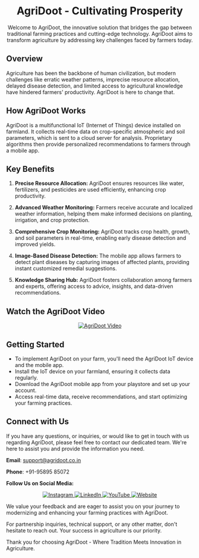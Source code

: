 <div align="center">

# AgriDoot - Cultivating Prosperity

Welcome to AgriDoot, the innovative solution that bridges the gap between traditional farming practices and cutting-edge technology. AgriDoot aims to transform agriculture by addressing key challenges faced by farmers today.

</div>

## Overview

Agriculture has been the backbone of human civilization, but modern challenges like erratic weather patterns, imprecise resource allocation, delayed disease detection, and limited access to agricultural knowledge have hindered farmers' productivity. AgriDoot is here to change that.

## How AgriDoot Works

AgriDoot is a multifunctional IoT (Internet of Things) device installed on farmland. It collects real-time data on crop-specific atmospheric and soil parameters, which is sent to a cloud server for analysis. Proprietary algorithms then provide personalized recommendations to farmers through a mobile app.

## Key Benefits

1. **Precise Resource Allocation:** AgriDoot ensures resources like water, fertilizers, and pesticides are used efficiently, enhancing crop productivity.

2. **Advanced Weather Monitoring:** Farmers receive accurate and localized weather information, helping them make informed decisions on planting, irrigation, and crop protection.

3. **Comprehensive Crop Monitoring:** AgriDoot tracks crop health, growth, and soil parameters in real-time, enabling early disease detection and improved yields.

4. **Image-Based Disease Detection:** The mobile app allows farmers to detect plant diseases by capturing images of affected plants, providing instant customized remedial suggestions.

5. **Knowledge Sharing Hub:** AgriDoot fosters collaboration among farmers and experts, offering access to advice, insights, and data-driven recommendations.

## Watch the AgriDoot Video

<div align="center">

[![AgriDoot Video](https://img.youtube.com/vi/AZeCwOVYC78/0.jpg)](https://www.youtube.com/watch?v=AZeCwOVYC78)

</div>

## Getting Started

- To implement AgriDoot on your farm, you'll need the AgriDoot IoT device and the mobile app.
- Install the IoT device on your farmland, ensuring it collects data regularly.
- Download the AgriDoot mobile app from your playstore and set up your account.
- Access real-time data, receive recommendations, and start optimizing your farming practices.

## Connect with Us

If you have any questions, or inquiries, or would like to get in touch with us regarding AgriDoot, please feel free to contact our dedicated team. We're here to assist you and provide the information you need.

**Email**: [support@agridoot.co.in](mailto:support@agridoot.co.in)

**Phone**: +91-95895 85072

**Follow Us on Social Media:**

<div align="center">
  
<a href="https://www.instagram.com/agri_doot" target="_blank">
  <img src="https://img.shields.io/badge/Instagram-%23E4405F.svg?&style=for-the-badge&logo=instagram&logoColor=white" alt="Instagram">
</a>

<a href="https://www.linkedin.com/in/agridoot" target="_blank">
  <img src="https://img.shields.io/badge/LinkedIn-%230077B5.svg?&style=for-the-badge&logo=linkedin&logoColor=white" alt="LinkedIn">
</a>

<a href="https://www.youtube.com/@agri_doot" target="_blank">
  <img src="https://img.shields.io/badge/YouTube-%23FF0000.svg?&style=for-the-badge&logo=youtube&logoColor=white" alt="YouTube">
</a>

<a href="https://www.agridoot.co.in" target="_blank">
  <img src="https://img.shields.io/badge/Website-%23000000.svg?&style=for-the-badge&logo=website&logoColor=white" alt="Website">
</a>

</div>

We value your feedback and are eager to assist you on your journey to modernizing and enhancing your farming practices with AgriDoot.

For partnership inquiries, technical support, or any other matter, don't hesitate to reach out. Your success in agriculture is our priority.

Thank you for choosing AgriDoot - Where Tradition Meets Innovation in Agriculture.
